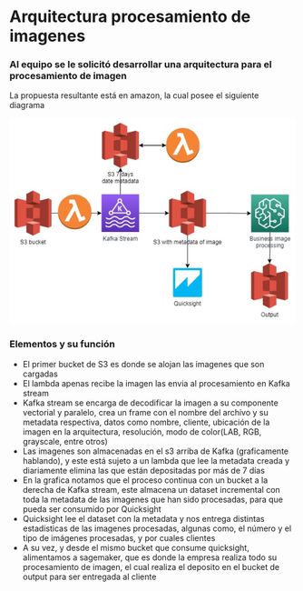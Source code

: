 # Arquitectura procesamiento de imagenes

### Al equipo se le solicitó desarrollar una arquitectura para el procesamiento de imagen

La propuesta resultante está en amazon, la cual posee el siguiente diagrama

![Computer_vision_architecture](Computer_vision_architecture.jpg "Computer_vision_architecture")

### Elementos y su función

* El primer bucket de S3 es donde se alojan las imagenes que son cargadas
* El lambda apenas recibe la imagen las envia al procesamiento en Kafka stream
* Kafka stream se encarga de decodificar la imagen a su componente vectorial y paralelo, crea un frame con el nombre del archivo y su metadata respectiva, datos como nombre, cliente, ubicación de la imagen en la arquitectura, resolución, modo de color(LAB, RGB, grayscale, entre otros)
* Las imagenes son almacenadas en el s3 arriba de Kafka (graficamente hablando), y este está sujeto a un lambda que lee la metadata creada y diariamente elimina las que están depositadas por más de 7 días
* En la grafica notamos que el proceso continua con un bucket a la derecha de Kafka stream, este almacena un dataset incremental con toda la metadata de las imagenes que han sido procesadas, para que pueda ser consumido por Quicksight
* Quicksight lee el dataset con la metadata y nos entrega distintas estadisticas de las imagenes procesadas, algunas como,  el número y el tipo de imágenes procesadas, y por cuales clientes
* A su vez, y desde el mismo bucket que consume quicksight, alimentamos a sagemaker, que es donde la empresa realiza todo su procesamiento de imagen, el cual realiza el deposito en el bucket de output para ser entregada al cliente

